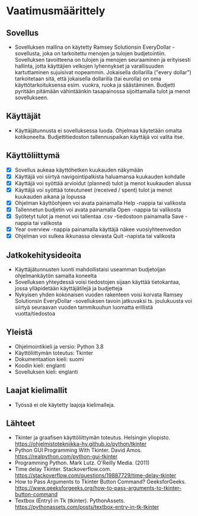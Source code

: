 # Vaatimusmäärittely

## Sovellus
* Sovelluksen mallina on käytetty Ramsey Solutionsin EveryDollar -sovellusta, joka on tarkoitettu menojen ja tulojen budjetointiin. Sovelluksen tavoitteena on tulojen ja menojen seuraaminen ja erityisesti hallinta, jotta käyttäjien velkojen lyhennykset ja varallisuuden kartuttaminen sujuisivat nopeammin. Jokaisella dollarilla ("every dollar") tarkoitetaan sitä, että jokaisella dollarilla (tai eurolla) on oma käyttötarkoituksensa esim. vuokra, ruoka ja säästäminen. Budjetti pyritään pitämään vähintäänkin tasapainossa sijoittamalla tulot ja menot sovellukseen.

## Käyttäjät
* Käyttäjätunnusta ei sovelluksessa luoda. Ohjelmaa käytetään omalta kotikoneelta. Budjettitiedoston tallennuspaikan käyttäjä voi valita itse.

## Käyttöliittymä
- [x] Sovellus aukeaa käyttöhetken kuukauden näkymään
- [x] Käyttäjä voi siirtyä navigointipalkista haluamansa kuukauden kohdalle
- [x] Käyttäjä voi syöttää arvioidut (planned) tulot ja menot kuukauden alussa
- [x] Käyttäjä voi syöttää toteutuneet (received / spent) tulot ja menot kuukauden aikana ja lopussa
- [x] Ohjelman käyttöohjeen voi avata painamalla Help -nappia tai valikosta
- [x] Tallennetun budjetin voi avata painamalla Open -nappia tai valikosta
- [x] Syötetyt tulot ja menot voi tallentaa .csv -tiedostoon painamalla Save -nappia tai valikosta
- [x] Year overview -nappia painamalla käyttäjä näkee vuosiyhteenvedon
- [x] Ohjelman voi sulkea ikkunassa olevasta Quit -napista tai valikosta

## Jatkokehitysideoita
* Käyttäjätunnusten luonti mahdollistaisi useamman budjetoijan ohjelmankäytön samalta koneelta
* Sovelluksen yhteydessä voisi tiedostojen sijaan käyttää tietokantaa, jossa ylläpidetään käyttäjätilejä ja budjetteja
* Nykyisen yhden kokonaisen vuoden rakenteen voisi korvata Ramsey Solutionsin EveryDollar -sovelluksen tavoin jatkuvaksi ts. joulukuusta voi siirtyä seuraavan vuoden tammikuuhun luomatta erillistä vuotta/tiedostoa

## Yleistä
* Ohjelmointikieli ja versio: Python 3.8
* Käyttöliittymän toteutus: Tkinter
* Dokumentaation kieli: suomi
* Koodin kieli: englanti
* Sovelluksen kieli: englanti

## Laajat kielimallit
* Työssä ei ole käytetty laajoja kielimalleja.

## Lähteet
* Tkinter ja graafisen käyttöliittymän toteutus. Helsingin yliopisto. https://ohjelmistotekniikka-hy.github.io/python/tkinter
* Python GUI Programming With Tkinter. David Amos. https://realpython.com/python-gui-tkinter
* Programming Python. Mark Lutz. O'Reilly Media. (2011)
* Time delay Tkinter. Stackoverflow.com. https://stackoverflow.com/questions/19887729/time-delay-tkinter
* How to Pass Arguments to Tkinter Button Command? GeeksforGeeks. https://www.geeksforgeeks.org/how-to-pass-arguments-to-tkinter-button-command
* Textbox (Entry) in Tk (tkinter). PythonAssets. https://pythonassets.com/posts/textbox-entry-in-tk-tkinter
